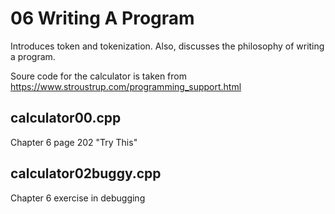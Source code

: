 # 06 Writing A Program

Introduces token and tokenization. Also, discusses the philosophy of writing a program.

Soure code for the calculator is taken from https://www.stroustrup.com/programming_support.html

## calculator00.cpp

Chapter 6 page 202 "Try This"

## calculator02buggy.cpp

Chapter 6 exercise in debugging
